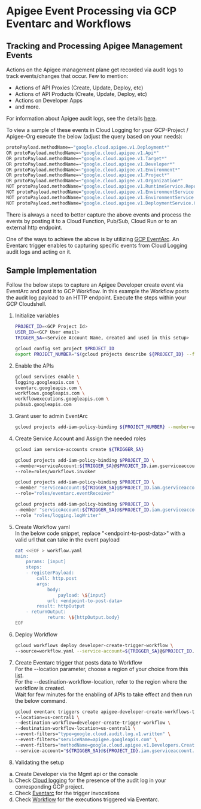# Apigee Event Processing via GCP Eventarc and Workflows

## Tracking and Processing Apigee Management Events 

Actions on the Apigee management plane get recorded via audit logs to track events/changes that occur. Few to mention:

* Actions of API Proxies (Create, Update, Deploy, etc)
* Actions of API Products (Create, Update, Deploy, etc)
* Actions on Developer Apps
* and more.

For information about Apigee audit logs, see the details [here](https://cloud.google.com/apigee/docs/api-platform/debug/audit-logging#overview). 

To view a sample of these events in Cloud Logging for your GCP-Project / Apigee-Org execute the below (adjust the query based on your needs):

```bash
protoPayload.methodName=~"google.cloud.apigee.v1.Deployment*"
OR protoPayload.methodName=~"google.cloud.apigee.v1.Api*"
OR protoPayload.methodName=~"google.cloud.apigee.v1.Target*"
OR protoPayload.methodName=~"google.cloud.apigee.v1.Developer*"
OR protoPayload.methodName=~"google.cloud.apigee.v1.Environment*"
OR protoPayload.methodName=~"google.cloud.apigee.v1.Project*"
OR protoPayload.methodName=~"google.cloud.apigee.v1.Organization*"
NOT protoPayload.methodName="google.cloud.apigee.v1.RuntimeService.ReportInstanceStatus"
NOT protoPayload.methodName="google.cloud.apigee.v1.EnvironmentService.Subscribe"
NOT protoPayload.methodName="google.cloud.apigee.v1.EnvironmentService.Unsubscribe"
NOT protoPayload.methodName="google.cloud.apigee.v1.DeploymentService.GenerateDeployChangeReport"
```

There is always a need to better capture the above events and process the events by posting it to a Cloud Function, Pub/Sub, Cloud Run or to an external http endpoint.

One of the ways to achieve the above is by utilizing [GCP EventArc](https://cloud.google.com/eventarc/docs/overview). An Eventarc trigger enables to capturing specific events from Cloud Logging audit logs and acting on it.  

## Sample Implementation

Follow the below steps to capture an Apigee Developer create event via EventArc and post it to GCP Workflow. In this example the Workflow posts the audit log payload to an HTTP endpoint. Execute the steps within your GCP Cloudshell.

1. Initialize variables
    ```bash
    PROJECT_ID=<GCP Project Id>
    USER_ID=<GCP User email>
    TRIGGER_SA=<Service Account Name, created and used in this setup>

    gcloud config set project $PROJECT_ID
    export PROJECT_NUMBER="$(gcloud projects describe ${PROJECT_ID} --format='get(projectNumber)')"
    ```

1. Enable the APIs
    ```bash
    gcloud services enable \
    logging.googleapis.com \
    eventarc.googleapis.com \
    workflows.googleapis.com \
    workflowexecutions.googleapis.com \
    pubsub.googleapis.com
    ```

1. Grant user to admin EventArc
    ```bash
    gcloud projects add-iam-policy-binding ${PROJECT_NUMBER} --member=user:$USER_ID --role=roles/eventarc.admin
    ```

1. Create Service Account and Assign the needed roles
    ```bash
    gcloud iam service-accounts create ${TRIGGER_SA}

    gcloud projects add-iam-policy-binding $PROJECT_ID \
    --member=serviceAccount:${TRIGGER_SA}@$PROJECT_ID.iam.gserviceaccount.com \
    --role=roles/workflows.invoker

    gcloud projects add-iam-policy-binding $PROJECT_ID \
    --member "serviceAccount:${TRIGGER_SA}@$PROJECT_ID.iam.gserviceaccount.com" \
    --role="roles/eventarc.eventReceiver"

    gcloud projects add-iam-policy-binding $PROJECT_ID \
    --member "serviceAccount:${TRIGGER_SA}@$PROJECT_ID.iam.gserviceaccount.com" \
    --role "roles/logging.logWriter"
    ```

1. Create Workflow yaml<br/>
   In the below code snippet, replace "\<endpoint-to-post-data\>" with a valid url that can take in the event payload

    ```bash
    cat <<EOF > workflow.yaml
    main:
        params: [input]
        steps:
        - registerPayload:
            call: http.post
            args:
                body:
                    payload: \${input}
                url: <endpoint-to-post-data>
            result: httpOutput
        - returnOutput:
                return: \${httpOutput.body}
    EOF
    ```

1. Deploy Workflow
    ```bash
    gcloud workflows deploy developer-create-trigger-workflow \
    --source=workflow.yaml --service-account=${TRIGGER_SA}@$PROJECT_ID.iam.gserviceaccount.com
    ```

1. Create Eventarc trigger that posts data to Workflow<br/>
   For the --location parameter, choose a region of your choice from this [list](https://cloud.google.com/eventarc/docs/locations).<br/>
   For the --destination-workflow-location, refer to the region where the workflow is created.<br/>
   Wait for few minutes for the enabling of APIs to take effect and then run the below command.
   
    ```bash
    gcloud eventarc triggers create apigee-developer-create-workflows-trigger \
    --location=us-central1 \
    --destination-workflow=developer-create-trigger-workflow \
    --destination-workflow-location=us-central1 \
    --event-filters="type=google.cloud.audit.log.v1.written" \
    --event-filters="serviceName=apigee.googleapis.com" \
    --event-filters="methodName=google.cloud.apigee.v1.Developers.CreateDeveloper" \
    --service-account="${TRIGGER_SA}@${PROJECT_ID}.iam.gserviceaccount.com"
    ```

1. Validating the setup
  <ol type="a">
    <li>Create Developer via the Mgmt api or the console</li>
    <li>Check <a href="https://console.cloud.google.com/logs/query;query=protoPayload.@type%3D%22type.googleapis.com%2Fgoogle.cloud.audit.AuditLog%22%0AprotoPayload.methodName%3D%22google.cloud.apigee.v1.Developers.CreateDeveloper%22%0AprotoPayload.serviceName%3D%22apigee.googleapis.com%22;">Cloud logging</a> for the presence of the audit log in your corresponding GCP project.</li>
    <li>Check <a href="https://console.cloud.google.com/eventarc/triggers/us-central1/apigee-developer-create-workflows-trigger">Eventarc</a> for the trigger invocations</li>
    <li>Check <a href="https://console.cloud.google.com/workflows/workflow/us-central1/developer-create-trigger-workflow/executions">Workflow</a> for the executions triggered via Eventarc.</li>
  </ol>
